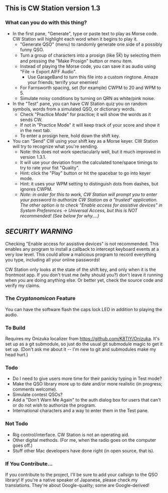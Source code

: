 ## This is CW Station version 1.3

### What can you do with this thing?

* In the first pane, "Generate", type or paste text to play as Morse code.
  CW Station will highlight each word when it begins to play it.
  * "Generate QSO" (menu) to randomly generate one side of a possibly funny QSO.
  * Turn a group of characters into a prosign (like S̅K̅) by selecting them and
    pressing the "Make Prosign" button or menu item.
  * Instead of playing the Morse code, you can save it as audio using
    "File -> Export AIFF Audio".
    * Use GarageBand to turn this file into a custom ringtone.
      Amaze your friends; terrify your enemies!
  * For Farnsworth spacing, set (for example) CWPM to 20 and WPM to 5.
  * Simulate noisy conditions by turning on QRN as white/pink noise.
* In the "Test" pane, you can have CW Station quiz you on random symbols,
  words from a simulated QSO, or dictionary words.
  * Check "Practice Mode" for practice; it will show the words as it sends CW.
  * If not in "Practice Mode" it will keep track of your score and show it in
    the next tab.
  * To enter a prosign here, hold down the shift key.
* You can "Send" CW using your shift key as a Morse keyer.
  CW Station will try to recognize what you're sending.
  * Note: this does not work spectacularly well, but it much improved in version
    1.3.1.
  * It will use your deviation from the calculated tone/space timings to try to
    rate your fist "Quality".
  * Hint: click the "Play" button or hit the spacebar to go into keyer mode.
  * Hint: it uses your WPM setting to distinguish dots from dashes,
          but ignores CWPM.
  * _Note: in order for this to work, CW Station will prompt you to enter
          your password to authorize CW Station as a "trusted" application.
          The other option is to check "Enable access for assistive devices" in
          System Preferences -> Universal Access, but this is NOT recommended!
          (See below for why....)_

## _SECURITY WARNING_

Checking "Enable access for assistive devices" is not recommended. This enables
any program to install a callback to intercept keyboard events at a very
low level. This could allow a malicious program to record everything you type,
including all your online passwords!

CW Station only looks at the state of the shift key, and only when it is the
frontmost app. If you don't trust me (why should you?) don't leave it
running when you are doing anything else. Or better yet, check the source code
and verify my claims.

### The _Cryptonomicon_ Feature

You can have the software flash the caps lock LED in addition to playing the
audio.

### To Build

Requires my Onizuka localizer from https://github.com/K8TIY/Onizuka.
It's set up as a git submodule, so just do the usual git submodule
magic to get it set up. (Don't ask me about it -- I'm new to git and submodules
make my head hurt.)

### Todo

* Do I need to give users more time for their panicky typing in Test mode?
* Make the QSO library more up to date and/or more realistic
  (in progress; comments welcome).
* Simulate contest QSOs?
* Add a "Don't Warn Me Again" to the auth dialog box for users that can't
  or do not wish to authorize the program.
* International characters and a way to enter them in the Test pane.

### Not Todo

* Rig control/interface. CW Station is not an operating aid.
* Other digital methods. (For me, when the radio goes on the computer goes off.)
* Stuff other Mac developers have done right (in open source, that is).

### If You Contribute...

If you contribute to the project, I'll be sure to add your callsign to the QSO
library! If you're a native speaker of Japanese, please check my translations.
They're about Google-quality; some are Google-derived!
